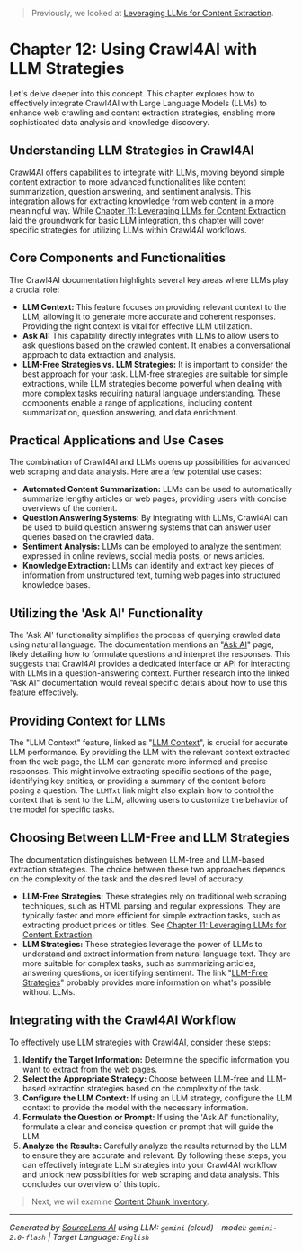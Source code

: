 > Previously, we looked at [Leveraging LLMs for Content Extraction](11_leveraging-llms-for-content-extraction.md).

# Chapter 12: Using Crawl4AI with LLM Strategies
Let's delve deeper into this concept. This chapter explores how to effectively integrate Crawl4AI with Large Language Models (LLMs) to enhance web crawling and content extraction strategies, enabling more sophisticated data analysis and knowledge discovery.
## Understanding LLM Strategies in Crawl4AI
Crawl4AI offers capabilities to integrate with LLMs, moving beyond simple content extraction to more advanced functionalities like content summarization, question answering, and sentiment analysis. This integration allows for extracting knowledge from web content in a more meaningful way. While [Chapter 11: Leveraging LLMs for Content Extraction](11_leveraging-llms-for-content-extraction.md) laid the groundwork for basic LLM integration, this chapter will cover specific strategies for utilizing LLMs within Crawl4AI workflows.
## Core Components and Functionalities
The Crawl4AI documentation highlights several key areas where LLMs play a crucial role:
*   **LLM Context:** This feature focuses on providing relevant context to the LLM, allowing it to generate more accurate and coherent responses. Providing the right context is vital for effective LLM utilization.
*   **Ask AI:** This capability directly integrates with LLMs to allow users to ask questions based on the crawled content. It enables a conversational approach to data extraction and analysis.
*   **LLM-Free Strategies vs. LLM Strategies:** It is important to consider the best approach for your task. LLM-free strategies are suitable for simple extractions, while LLM strategies become powerful when dealing with more complex tasks requiring natural language understanding.
These components enable a range of applications, including content summarization, question answering, and data enrichment.
## Practical Applications and Use Cases
The combination of Crawl4AI and LLMs opens up possibilities for advanced web scraping and data analysis. Here are a few potential use cases:
*   **Automated Content Summarization:** LLMs can be used to automatically summarize lengthy articles or web pages, providing users with concise overviews of the content.
*   **Question Answering Systems:** By integrating with LLMs, Crawl4AI can be used to build question answering systems that can answer user queries based on the crawled data.
*   **Sentiment Analysis:** LLMs can be employed to analyze the sentiment expressed in online reviews, social media posts, or news articles.
*   **Knowledge Extraction:** LLMs can identify and extract key pieces of information from unstructured text, turning web pages into structured knowledge bases.
## Utilizing the 'Ask AI' Functionality
The 'Ask AI' functionality simplifies the process of querying crawled data using natural language. The documentation mentions an "[Ask AI](https://docs.crawl4ai.com/core/ask-ai/)" page, likely detailing how to formulate questions and interpret the responses. This suggests that Crawl4AI provides a dedicated interface or API for interacting with LLMs in a question-answering context.
Further research into the linked "Ask AI" documentation would reveal specific details about how to use this feature effectively.
## Providing Context for LLMs
The "LLM Context" feature, linked as "[LLM Context](https://docs.crawl4ai.com/core/llmtxt/)", is crucial for accurate LLM performance. By providing the LLM with the relevant context extracted from the web page, the LLM can generate more informed and precise responses. This might involve extracting specific sections of the page, identifying key entities, or providing a summary of the content before posing a question.
The `LLMTxt` link might also explain how to control the context that is sent to the LLM, allowing users to customize the behavior of the model for specific tasks.
## Choosing Between LLM-Free and LLM Strategies
The documentation distinguishes between LLM-free and LLM-based extraction strategies. The choice between these two approaches depends on the complexity of the task and the desired level of accuracy.
*   **LLM-Free Strategies:** These strategies rely on traditional web scraping techniques, such as HTML parsing and regular expressions. They are typically faster and more efficient for simple extraction tasks, such as extracting product prices or titles. See [Chapter 11: Leveraging LLMs for Content Extraction](11_leveraging-llms-for-content-extraction.md).
*   **LLM Strategies:** These strategies leverage the power of LLMs to understand and extract information from natural language text. They are more suitable for complex tasks, such as summarizing articles, answering questions, or identifying sentiment.
The link "[LLM-Free Strategies](https://docs.crawl4ai.com/extraction/no-llm-strategies/)" probably provides more information on what's possible without LLMs.
## Integrating with the Crawl4AI Workflow
To effectively use LLM strategies with Crawl4AI, consider these steps:
1.  **Identify the Target Information:** Determine the specific information you want to extract from the web pages.
2.  **Select the Appropriate Strategy:** Choose between LLM-free and LLM-based extraction strategies based on the complexity of the task.
3.  **Configure the LLM Context:** If using an LLM strategy, configure the LLM context to provide the model with the necessary information.
4.  **Formulate the Question or Prompt:** If using the 'Ask AI' functionality, formulate a clear and concise question or prompt that will guide the LLM.
5.  **Analyze the Results:** Carefully analyze the results returned by the LLM to ensure they are accurate and relevant.
By following these steps, you can effectively integrate LLM strategies into your Crawl4AI workflow and unlock new possibilities for web scraping and data analysis.
This concludes our overview of this topic.

> Next, we will examine [Content Chunk Inventory](13_content_inventory.md).


---

*Generated by [SourceLens AI](https://github.com/openXFlow/sourceLensAI) using LLM: `gemini` (cloud) - model: `gemini-2.0-flash` | Target Language: `English`*